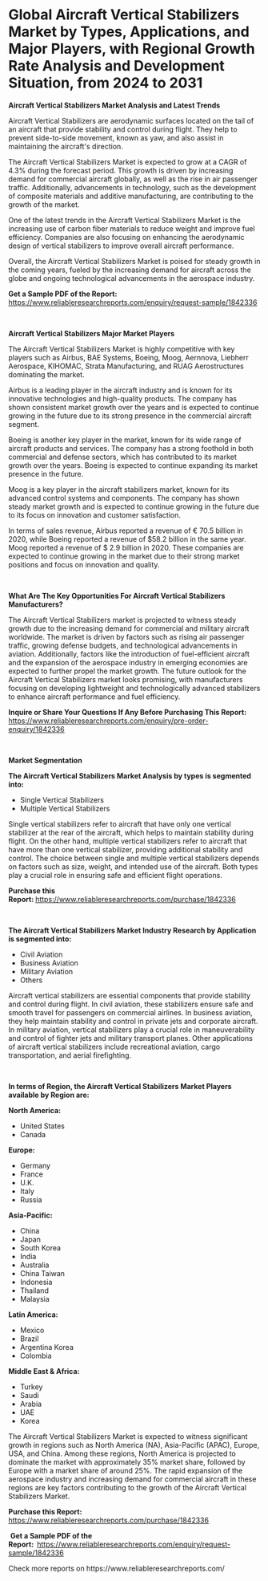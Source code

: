 <p><h1>Global Aircraft Vertical Stabilizers Market by Types, Applications, and Major Players, with Regional Growth Rate Analysis and Development Situation, from 2024 to 2031</h1></p><p><strong>Aircraft Vertical Stabilizers Market Analysis and Latest Trends</strong></p>
<p><p>Aircraft Vertical Stabilizers are aerodynamic surfaces located on the tail of an aircraft that provide stability and control during flight. They help to prevent side-to-side movement, known as yaw, and also assist in maintaining the aircraft's direction.</p><p>The Aircraft Vertical Stabilizers Market is expected to grow at a CAGR of 4.3% during the forecast period. This growth is driven by increasing demand for commercial aircraft globally, as well as the rise in air passenger traffic. Additionally, advancements in technology, such as the development of composite materials and additive manufacturing, are contributing to the growth of the market.</p><p>One of the latest trends in the Aircraft Vertical Stabilizers Market is the increasing use of carbon fiber materials to reduce weight and improve fuel efficiency. Companies are also focusing on enhancing the aerodynamic design of vertical stabilizers to improve overall aircraft performance.</p><p>Overall, the Aircraft Vertical Stabilizers Market is poised for steady growth in the coming years, fueled by the increasing demand for aircraft across the globe and ongoing technological advancements in the aerospace industry.</p></p>
<p><strong>Get a Sample PDF of the Report:&nbsp;</strong> <a href="https://www.reliableresearchreports.com/enquiry/request-sample/1842336">https://www.reliableresearchreports.com/enquiry/request-sample/1842336</a></p>
<p>&nbsp;</p>
<p><strong>Aircraft Vertical Stabilizers Major Market Players</strong></p>
<p><p>The Aircraft Vertical Stabilizers Market is highly competitive with key players such as Airbus, BAE Systems, Boeing, Moog, Aernnova, Liebherr Aerospace, KIHOMAC, Strata Manufacturing, and RUAG Aerostructures dominating the market. </p><p>Airbus is a leading player in the aircraft industry and is known for its innovative technologies and high-quality products. The company has shown consistent market growth over the years and is expected to continue growing in the future due to its strong presence in the commercial aircraft segment.</p><p>Boeing is another key player in the market, known for its wide range of aircraft products and services. The company has a strong foothold in both commercial and defense sectors, which has contributed to its market growth over the years. Boeing is expected to continue expanding its market presence in the future.</p><p>Moog is a key player in the aircraft stabilizers market, known for its advanced control systems and components. The company has shown steady market growth and is expected to continue growing in the future due to its focus on innovation and customer satisfaction.</p><p>In terms of sales revenue, Airbus reported a revenue of € 70.5 billion in 2020, while Boeing reported a revenue of $58.2 billion in the same year. Moog reported a revenue of $ 2.9 billion in 2020. These companies are expected to continue growing in the market due to their strong market positions and focus on innovation and quality.</p></p>
<p>&nbsp;</p>
<p><strong>What Are The Key Opportunities For Aircraft Vertical Stabilizers Manufacturers?</strong></p>
<p><p>The Aircraft Vertical Stabilizers market is projected to witness steady growth due to the increasing demand for commercial and military aircraft worldwide. The market is driven by factors such as rising air passenger traffic, growing defense budgets, and technological advancements in aviation. Additionally, factors like the introduction of fuel-efficient aircraft and the expansion of the aerospace industry in emerging economies are expected to further propel the market growth. The future outlook for the Aircraft Vertical Stabilizers market looks promising, with manufacturers focusing on developing lightweight and technologically advanced stabilizers to enhance aircraft performance and fuel efficiency.</p></p>
<p><strong>Inquire or Share Your Questions If Any Before Purchasing This Report:</strong> <a href="https://www.reliableresearchreports.com/enquiry/pre-order-enquiry/1842336">https://www.reliableresearchreports.com/enquiry/pre-order-enquiry/1842336</a></p>
<p>&nbsp;</p>
<p><strong>Market Segmentation</strong></p>
<p><strong>The Aircraft Vertical Stabilizers Market Analysis by types is segmented into:</strong></p>
<p><ul><li>Single Vertical Stabilizers</li><li>Multiple Vertical Stabilizers</li></ul></p>
<p><p>Single vertical stabilizers refer to aircraft that have only one vertical stabilizer at the rear of the aircraft, which helps to maintain stability during flight. On the other hand, multiple vertical stabilizers refer to aircraft that have more than one vertical stabilizer, providing additional stability and control. The choice between single and multiple vertical stabilizers depends on factors such as size, weight, and intended use of the aircraft. Both types play a crucial role in ensuring safe and efficient flight operations.</p></p>
<p><strong>Purchase this Report:&nbsp;</strong><a href="https://www.reliableresearchreports.com/purchase/1842336">https://www.reliableresearchreports.com/purchase/1842336</a></p>
<p>&nbsp;</p>
<p><strong>The Aircraft Vertical Stabilizers Market Industry Research by Application is segmented into:</strong></p>
<p><ul><li>Civil Aviation</li><li>Business Aviation</li><li>Military Aviation</li><li>Others</li></ul></p>
<p><p>Aircraft vertical stabilizers are essential components that provide stability and control during flight. In civil aviation, these stabilizers ensure safe and smooth travel for passengers on commercial airlines. In business aviation, they help maintain stability and control in private jets and corporate aircraft. In military aviation, vertical stabilizers play a crucial role in maneuverability and control of fighter jets and military transport planes. Other applications of aircraft vertical stabilizers include recreational aviation, cargo transportation, and aerial firefighting.</p></p>
<p>&nbsp;</p>
<p><strong>In terms of Region, the Aircraft Vertical Stabilizers Market Players available by Region are:</strong></p>
<p>
    <p> <strong> North America: </strong>
        <ul>
            <li>United States</li>
            <li>Canada</li>
        </ul>
        </p> 
    <p> <strong> Europe: </strong>
        <ul>
            <li>Germany</li>
            <li>France</li>
            <li>U.K.</li>
            <li>Italy</li>
            <li>Russia</li>
        </ul>
        </p> 
    <p> <strong> Asia-Pacific: </strong>
        <ul>
            <li>China</li>
            <li>Japan</li>
            <li>South Korea</li>
            <li>India</li>
            <li>Australia</li>
            <li>China Taiwan</li>
            <li>Indonesia</li>
            <li>Thailand</li>
            <li>Malaysia</li>
        </ul>
        </p> 
    <p> <strong> Latin America: </strong>
        <ul>
            <li>Mexico</li>
            <li>Brazil</li>
            <li>Argentina Korea</li>
            <li>Colombia</li>
        </ul>
        </p> 
    <p> <strong> Middle East & Africa: </strong>
        <ul>
            <li>Turkey</li>
            <li>Saudi</li>
            <li>Arabia</li>
            <li>UAE</li>
            <li>Korea</li>
        </ul>
    </p>
    </p>
<p><p>The Aircraft Vertical Stabilizers Market is expected to witness significant growth in regions such as North America (NA), Asia-Pacific (APAC), Europe, USA, and China. Among these regions, North America is projected to dominate the market with approximately 35% market share, followed by Europe with a market share of around 25%. The rapid expansion of the aerospace industry and increasing demand for commercial aircraft in these regions are key factors contributing to the growth of the Aircraft Vertical Stabilizers Market.</p></p>
<p><strong>Purchase this Report: </strong><a href="https://www.reliableresearchreports.com/purchase/1842336">https://www.reliableresearchreports.com/purchase/1842336</a></p>
<p>&nbsp;<strong>Get a Sample PDF of the Report:&nbsp;&nbsp;</strong><a href="https://www.reliableresearchreports.com/enquiry/request-sample/1842336">https://www.reliableresearchreports.com/enquiry/request-sample/1842336</a></p>
<p><strong></strong></p>
<p>Check more reports on https://www.reliableresearchreports.com/</p>